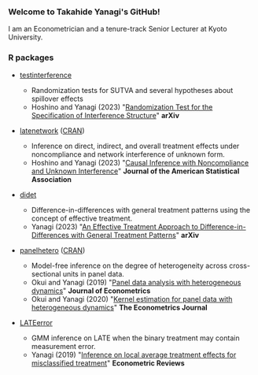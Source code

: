 ### Welcome to Takahide Yanagi's GitHub!

I am an Econometrician and a tenure-track Senior Lecturer at Kyoto University.

### R packages

- [testinterference](https://tkhdyanagi.github.io/testinterference/)
  - Randomization tests for SUTVA and several hypotheses about spillover effects
  - Hoshino and Yanagi (2023) "[Randomization Test for the Specification of Interference Structure](https://arxiv.org/abs/2301.05580)" **arXiv**

- [latenetwork](https://tkhdyanagi.github.io/latenetwork/) ([CRAN](https://cran.r-project.org/web/packages/latenetwork/index.html))
  - Inference on direct, indirect, and overall treatment effects under noncompliance and network interference of unknown form.
  - Hoshino and Yanagi (2023) "[Causal Inference with Noncompliance and Unknown Interference](https://arxiv.org/abs/2108.07455)" **Journal of the American Statistical Association**

- [didet](https://tkhdyanagi.github.io/didet/)
  - Difference-in-differences with general treatment patterns using the concept of effective treatment.
  - Yanagi (2023) "[An Effective Treatment Approach to Difference-in-Differences with General Treatment Patterns](https://arxiv.org/abs/2212.13226)" **arXiv**

- [panelhetero](https://tkhdyanagi.github.io/panelhetero/) ([CRAN](https://cran.r-project.org/web/packages/panelhetero/index.html))
  - Model-free inference on the degree of heterogeneity across cross-sectional units in panel data.
  - Okui and Yanagi (2019) "[Panel data analysis with heterogeneous dynamics](https://doi.org/10.1016/j.jeconom.2019.04.036)" **Journal of Econometrics**
  - Okui and Yanagi (2020) "[Kernel estimation for panel data with heterogeneous dynamics](https://doi.org/10.1093/ectj/utz019)" **The Econometrics Journal**

- [LATEerror](https://github.com/tkhdyanagi/LATEerror)
  - GMM inference on LATE when the binary treatment may contain measurement error.
  - Yanagi (2019) "[Inference on local average treatment effects for misclassified treatment](https://doi.org/10.1080/07474938.2018.1485833)" **Econometric Reviews**

<!--
**tkhdyanagi/tkhdyanagi** is a ✨ _special_ ✨ repository because its `README.md` (this file) appears on your GitHub profile.

Here are some ideas to get you started:

- 🔭 I’m currently working on ...
- 🌱 I’m currently learning ...
- 👯 I’m looking to collaborate on ...
- 🤔 I’m looking for help with ...
- 💬 Ask me about ...
- 📫 How to reach me: ...
- 😄 Pronouns: ...
- ⚡ Fun fact: ...
-->
